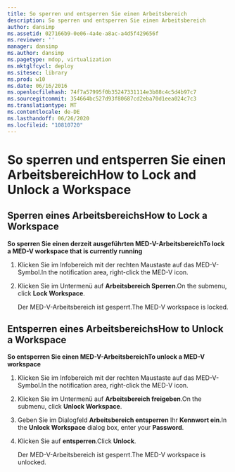 ```yaml
---
title: So sperren und entsperren Sie einen Arbeitsbereich
description: So sperren und entsperren Sie einen Arbeitsbereich
author: dansimp
ms.assetid: 027166b9-0e06-4a4e-a8ac-a4d5f429656f
ms.reviewer: ''
manager: dansimp
ms.author: dansimp
ms.pagetype: mdop, virtualization
ms.mktglfcycl: deploy
ms.sitesec: library
ms.prod: w10
ms.date: 06/16/2016
ms.openlocfilehash: 74f7a57995f0b35247331114e3b88c4c5d4b97c7
ms.sourcegitcommit: 354664bc527d93f80687cd2eba70d1eea024c7c3
ms.translationtype: MT
ms.contentlocale: de-DE
ms.lasthandoff: 06/26/2020
ms.locfileid: "10810720"
---
```

# <span data-ttu-id="f3c8c-103">So sperren und entsperren Sie einen Arbeitsbereich</span><span class="sxs-lookup"><span data-stu-id="f3c8c-103">How to Lock and Unlock a Workspace</span></span>


## <span data-ttu-id="f3c8c-104">Sperren eines Arbeitsbereichs</span><span class="sxs-lookup"><span data-stu-id="f3c8c-104">How to Lock a Workspace</span></span>


**<span data-ttu-id="f3c8c-105">So sperren Sie einen derzeit ausgeführten MED-V-Arbeitsbereich</span><span class="sxs-lookup"><span data-stu-id="f3c8c-105">To lock a MED-V workspace that is currently running</span></span>**

1.  <span data-ttu-id="f3c8c-106">Klicken Sie im Infobereich mit der rechten Maustaste auf das MED-V-Symbol.</span><span class="sxs-lookup"><span data-stu-id="f3c8c-106">In the notification area, right-click the MED-V icon.</span></span>

2.  <span data-ttu-id="f3c8c-107">Klicken Sie im Untermenü auf **Arbeitsbereich Sperren**.</span><span class="sxs-lookup"><span data-stu-id="f3c8c-107">On the submenu, click **Lock Workspace**.</span></span>

    <span data-ttu-id="f3c8c-108">Der MED-V-Arbeitsbereich ist gesperrt.</span><span class="sxs-lookup"><span data-stu-id="f3c8c-108">The MED-V workspace is locked.</span></span>

## <span data-ttu-id="f3c8c-109">Entsperren eines Arbeitsbereichs</span><span class="sxs-lookup"><span data-stu-id="f3c8c-109">How to Unlock a Workspace</span></span>


**<span data-ttu-id="f3c8c-110">So entsperren Sie einen MED-V-Arbeitsbereich</span><span class="sxs-lookup"><span data-stu-id="f3c8c-110">To unlock a MED-V workspace</span></span>**

1.  <span data-ttu-id="f3c8c-111">Klicken Sie im Infobereich mit der rechten Maustaste auf das MED-V-Symbol.</span><span class="sxs-lookup"><span data-stu-id="f3c8c-111">In the notification area, right-click the MED-V icon.</span></span>

2.  <span data-ttu-id="f3c8c-112">Klicken Sie im Untermenü auf **Arbeitsbereich freigeben**.</span><span class="sxs-lookup"><span data-stu-id="f3c8c-112">On the submenu, click **Unlock Workspace**.</span></span>

3.  <span data-ttu-id="f3c8c-113">Geben Sie im Dialogfeld **Arbeitsbereich entsperren** Ihr **Kennwort ein**.</span><span class="sxs-lookup"><span data-stu-id="f3c8c-113">In the **Unlock Workspace** dialog box, enter your **Password**.</span></span>

4.  <span data-ttu-id="f3c8c-114">Klicken Sie auf **entsperren**.</span><span class="sxs-lookup"><span data-stu-id="f3c8c-114">Click **Unlock**.</span></span>

    <span data-ttu-id="f3c8c-115">Der MED-V-Arbeitsbereich ist gesperrt.</span><span class="sxs-lookup"><span data-stu-id="f3c8c-115">The MED-V workspace is unlocked.</span></span>

 

 





